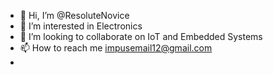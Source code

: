 - 👋 Hi, I’m @ResoluteNovice
- 👀 I’m interested in Electronics 
- 💞️ I’m looking to collaborate on IoT and Embedded Systems
- 📫 How to reach me impusemail12@gmail.com
- 
